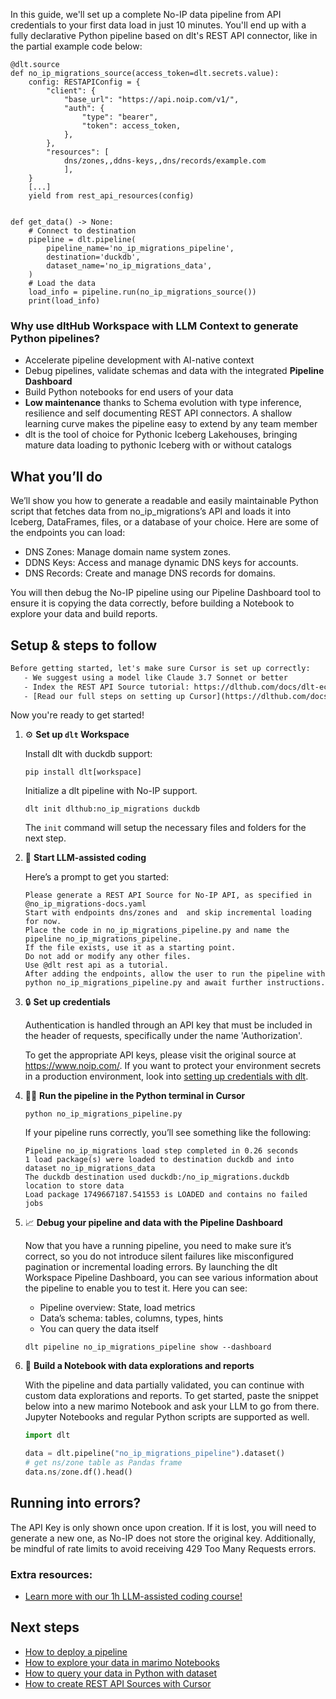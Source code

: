In this guide, we'll set up a complete No-IP data pipeline from API credentials to your first data load in just 10 minutes. You'll end up with a fully declarative Python pipeline based on dlt's REST API connector, like in the partial example code below:

```python-outcome
@dlt.source
def no_ip_migrations_source(access_token=dlt.secrets.value):
    config: RESTAPIConfig = {
        "client": {
            "base_url": "https://api.noip.com/v1/",
            "auth": {
                "type": "bearer",
                "token": access_token,
            },
        },
        "resources": [
            dns/zones,,ddns-keys,,dns/records/example.com
            ],
    }
    [...]
    yield from rest_api_resources(config)


def get_data() -> None:
    # Connect to destination
    pipeline = dlt.pipeline(
        pipeline_name='no_ip_migrations_pipeline',
        destination='duckdb',
        dataset_name='no_ip_migrations_data', 
    )
    # Load the data
    load_info = pipeline.run(no_ip_migrations_source())
    print(load_info) 
```

### Why use dltHub Workspace with LLM Context to generate Python pipelines?

- Accelerate pipeline development with AI-native context
- Debug pipelines, validate schemas and data with the integrated **Pipeline Dashboard**
- Build Python notebooks for end users of your data
- **Low maintenance** thanks to Schema evolution with type inference, resilience and self documenting REST API connectors. A shallow learning curve makes the pipeline easy to extend by any team member
- dlt is the tool of choice for Pythonic Iceberg Lakehouses, bringing mature data loading to pythonic Iceberg with or without catalogs

## What you’ll do

We’ll show you how to generate a readable and easily maintainable Python script that fetches data from no_ip_migrations’s API and loads it into Iceberg, DataFrames, files, or a database of your choice. Here are some of the endpoints you can load:

- DNS Zones: Manage domain name system zones.
- DDNS Keys: Access and manage dynamic DNS keys for accounts.
- DNS Records: Create and manage DNS records for domains.

You will then debug the No-IP pipeline using our Pipeline Dashboard tool to ensure it is copying the data correctly, before building a Notebook to explore your data and build reports.

## Setup & steps to follow

```default
Before getting started, let's make sure Cursor is set up correctly:
   - We suggest using a model like Claude 3.7 Sonnet or better
   - Index the REST API Source tutorial: https://dlthub.com/docs/dlt-ecosystem/verified-sources/rest_api/ and add it to context as **@dlt rest api**
   - [Read our full steps on setting up Cursor](https://dlthub.com/docs/dlt-ecosystem/llm-tooling/cursor-restapi#23-configuring-cursor-with-documentation)
```

Now you're ready to get started!

1. ⚙️ **Set up `dlt` Workspace**
    
    Install dlt with duckdb support:
    ```shell
    pip install dlt[workspace]
    ```

    Initialize a dlt pipeline with No-IP support.
    ```shell
    dlt init dlthub:no_ip_migrations duckdb
    ```

    The `init` command will setup the necessary files and folders for the next step.
    
2. 🤠 **Start LLM-assisted coding**
    
    Here’s a prompt to get you started:
    
    ```prompt
    Please generate a REST API Source for No-IP API, as specified in @no_ip_migrations-docs.yaml 
    Start with endpoints dns/zones and  and skip incremental loading for now. 
    Place the code in no_ip_migrations_pipeline.py and name the pipeline no_ip_migrations_pipeline. 
    If the file exists, use it as a starting point. 
    Do not add or modify any other files. 
    Use @dlt rest api as a tutorial. 
    After adding the endpoints, allow the user to run the pipeline with python no_ip_migrations_pipeline.py and await further instructions.
    ```

    
3. 🔒 **Set up credentials** 
    
    Authentication is handled through an API key that must be included in the header of requests, specifically under the name 'Authorization'.
    
    To get the appropriate API keys, please visit the original source at https://www.noip.com/.
    If you want to protect your environment secrets in a production environment, look into [setting up credentials with dlt](https://dlthub.com/docs/walkthroughs/add_credentials).
    
4. 🏃‍♀️ **Run the pipeline in the Python terminal in Cursor**
    
    ```shell
    python no_ip_migrations_pipeline.py
    ```
    
    If your pipeline runs correctly, you’ll see something like the following:
    
    ```shell
    Pipeline no_ip_migrations load step completed in 0.26 seconds
    1 load package(s) were loaded to destination duckdb and into dataset no_ip_migrations_data
    The duckdb destination used duckdb:/no_ip_migrations.duckdb location to store data
    Load package 1749667187.541553 is LOADED and contains no failed jobs
    ```
    
5. 📈 **Debug your pipeline and data with the Pipeline Dashboard**

    Now that you have a running pipeline, you need to make sure it’s correct, so you do not introduce silent failures like misconfigured pagination or incremental loading errors. By launching the dlt Workspace Pipeline Dashboard, you can see various information about the pipeline to enable you to test it. Here you can see:
    - Pipeline overview: State, load metrics
    - Data’s schema: tables, columns, types, hints
    - You can query the data itself
    
    ```shell
    dlt pipeline no_ip_migrations_pipeline show --dashboard
    ```
    
6. 🐍 **Build a Notebook with data explorations and reports**

    With the pipeline and data partially validated, you can continue with custom data explorations and reports. To get started, paste the snippet below into a new marimo Notebook and ask your LLM to go from there. Jupyter Notebooks and regular Python scripts are supported as well.

    
    ```python
    import dlt

   data = dlt.pipeline("no_ip_migrations_pipeline").dataset()
   # get ns/zone table as Pandas frame
   data.ns/zone.df().head()
    ```

## Running into errors?

The API Key is only shown once upon creation. If it is lost, you will need to generate a new one, as No-IP does not store the original key. Additionally, be mindful of rate limits to avoid receiving 429 Too Many Requests errors.

### Extra resources:

- [Learn more with our 1h LLM-assisted coding course!](https://www.youtube.com/watch?v=GGid70rnJuM)

## Next steps

- [How to deploy a pipeline](https://dlthub.com/docs/walkthroughs/deploy-a-pipeline)
- [How to explore your data in marimo Notebooks](https://dlthub.com/docs/general-usage/dataset-access/marimo)
- [How to query your data in Python with dataset](https://dlthub.com/docs/general-usage/dataset-access/dataset)
- [How to create REST API Sources with Cursor](https://dlthub.com/docs/dlt-ecosystem/llm-tooling/cursor-restapi)